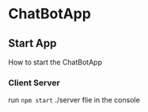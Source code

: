 # ChatBotApp

## Start App
How to start the ChatBotApp

### Client Server
run `npm start` ./server flie in the console